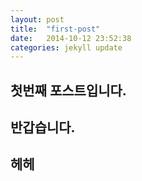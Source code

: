 ```yaml
---
layout: post
title:  "first-post"
date:   2014-10-12 23:52:38
categories: jekyll update
---
```


첫번째 포스트입니다.
-------------------------------
반갑습니다.
------------------------------
헤헤
-------------------------------
